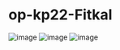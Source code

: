 
# op-kp22-Fitkal
 

![image](https://user-images.githubusercontent.com/117391309/232057447-417bbb33-42ba-48e6-917f-0c6836c6098a.png)
![image](https://github.com/kp22FitkalDmytro/op-kp22-Fitkal/assets/117391309/c9a2985d-d155-4b73-957f-d787053305dc)
![image](https://github.com/kp22FitkalDmytro/op-kp22-Fitkal/assets/117391309/8482da0f-2e58-4a79-ac1a-cb5acb8404d5)

